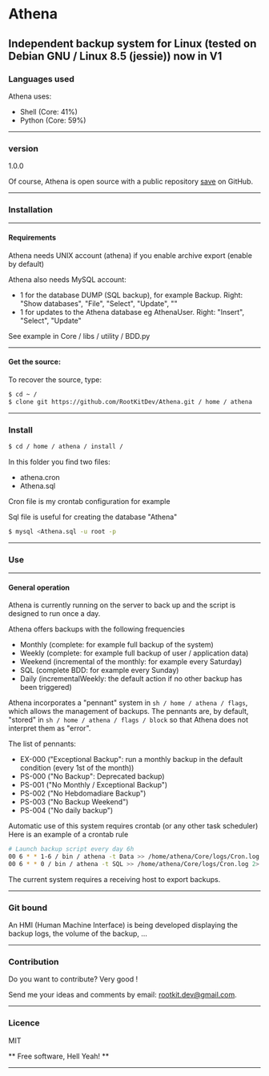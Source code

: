 # Athena

Independent backup system for Linux (tested on Debian GNU / Linux 8.5 (jessie))
now in V1
---
### Languages used
Athena uses:
 - Shell (Core: 41%)
 - Python (Core: 59%)

---
### version
1.0.0

Of course, Athena is open source with a public repository [save] on GitHub.

---
### Installation

---
#### Requirements
Athena needs UNIX account (athena) if you enable archive export (enable by default)

Athena also needs MySQL account:

 - 1 for the database DUMP (SQL backup), for example Backup. Right: "Show databases", "File", "Select", "Update", ""
 - 1 for updates to the Athena database eg AthenaUser. Right: "Insert", "Select", "Update"

See example in Core / libs / utility / BDD.py

---
#### Get the source:
To recover the source, type:
```sh
$ cd ~ /
$ clone git https://github.com/RootKitDev/Athena.git / home / athena
```

---
### Install
```sh
$ cd / home / athena / install /
```
In this folder you find two files:

 - athena.cron
 - Athena.sql

Cron file is my crontab configuration for example

Sql file is useful for creating the database "Athena"

```sh
$ mysql <Athena.sql -u root -p
```

---
### Use

---
#### General operation
Athena is currently running on the server to back up and the script is designed to run once a day.

Athena offers backups with the following frequencies
 - Monthly (complete: for example full backup of the system)
 - Weekly (complete: for example full backup of user / application data)
 - Weekend (incremental of the monthly: for example every Saturday)
 - SQL (complete BDD: for example every Sunday)
 - Daily (incrementalWeekly: the default action if no other backup has been triggered)

Athena incorporates a "pennant" system in ```sh / home / athena / flags```, which allows the management of backups.
The pennants are, by default, "stored" in ```sh / home / athena / flags / block``` so that Athena does not interpret them as "error".

The list of pennants:
 - EX-000 ("Exceptional Backup": run a monthly backup in the default condition (every 1st of the month))
 - PS-000 ("No Backup": Deprecated backup)
 - PS-001 ("No Monthly / Exceptional Backup")
 - PS-002 ("No Hebdomadiare Backup")
 - PS-003 ("No Backup Weekend")
 - PS-004 ("No daily backup")


Automatic use of this system requires crontab (or any other task scheduler)
Here is an example of a crontab rule

```sh
# Launch backup script every day 6h
00 6 * * 1-6 / bin / athena -t Data >> /home/athena/Core/logs/Cron.log 2> & 1
00 6 * * 0 / bin / athena -t SQL >> /home/athena/Core/logs/Cron.log 2> & 1
```

The current system requires a receiving host to export backups.

---
### Git bound
An HMI (Human Machine Interface) is being developed displaying the backup logs, the volume of the backup, ...

---
### Contribution

Do you want to contribute? Very good !

Send me your ideas and comments by email: <rootkit.dev@gmail.com>.

---
### Licence

MIT

** Free software, Hell Yeah! **

---

[save]: <https://github.com/RootKitDev/Athena>